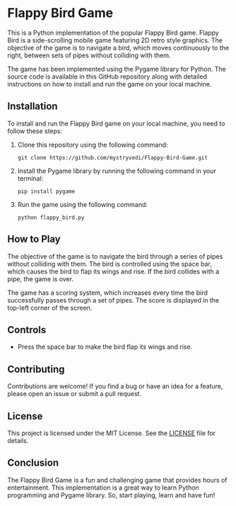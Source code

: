 # Flappy Bird Game

This is a Python implementation of the popular Flappy Bird game. Flappy Bird is a side-scrolling mobile game featuring 2D retro style graphics. The objective of the game is to navigate a bird, which moves continuously to the right, between sets of pipes without colliding with them.

The game has been implemented using the Pygame library for Python. The source code is available in this GitHub repository along with detailed instructions on how to install and run the game on your local machine.

## Installation

To install and run the Flappy Bird game on your local machine, you need to follow these steps:

1. Clone this repository using the following command:

   ```
   git clone https://github.com/mystryvedi/Flappy-Bird-Game.git
   ```

2. Install the Pygame library by running the following command in your terminal:

   ```
   pip install pygame
   ```

3. Run the game using the following command:

   ```
   python flappy_bird.py
   ```

## How to Play

The objective of the game is to navigate the bird through a series of pipes without colliding with them. The bird is controlled using the space bar, which causes the bird to flap its wings and rise. If the bird collides with a pipe, the game is over.

The game has a scoring system, which increases every time the bird successfully passes through a set of pipes. The score is displayed in the top-left corner of the screen.

## Controls

- Press the space bar to make the bird flap its wings and rise.

## Contributing

Contributions are welcome! If you find a bug or have an idea for a feature, please open an issue or submit a pull request.

## License

This project is licensed under the MIT License. See the [LICENSE](LICENSE) file for details.

## Conclusion

The Flappy Bird Game is a fun and challenging game that provides hours of entertainment. This implementation is a great way to learn Python programming and Pygame library. So, start playing, learn and have fun!
